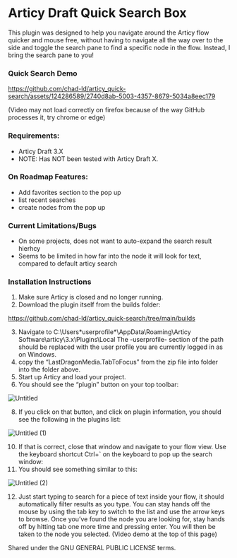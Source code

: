 # Articy Draft Quick Search Box
This plugin was designed to help you navigate around the Articy flow quicker and mouse free, without having to navigate all the way over to the side and toggle the search pane to find a specific node in the flow. Instead, I bring the search pane to you! 

### Quick Search Demo

https://github.com/chad-ld/articy_quick-search/assets/124286589/2740d8ab-5003-4357-8679-5034a8eec179

(Video may not load correctly on firefox because of the way GitHub processes it, try chrome or edge)

### Requirements:

- Articy Draft 3.X
- NOTE: Has NOT been tested with Articy Draft X. 

### On Roadmap Features:

- Add favorites section to the pop up
- list recent searches
- create nodes from the pop up

### Current Limitations/Bugs
- On some projects, does not want to auto-expand the search result hierhcy
- Seems to be limited in how far into the node it will look for text, compared to default articy search

### Installation Instructions

1. Make sure Articy is closed and no longer running. 
2. Download the plugin itself from the builds folder: 

https://github.com/chad-ld/articy_quick-search/tree/main/builds
    
3. Navigate to C:\Users\*userprofile*\AppData\Roaming\Articy Software\articy\3.x\Plugins\Local
The -userprofile- section of the path should be replaced with the user profile you are currently logged in as on Windows.
4. copy the “LastDragonMedia.TabToFocus” from the zip file into folder into the folder above. 
5. Start up Articy and load your project. 
6. You should see the “plugin” button on your top toolbar:

![Untitled](https://github.com/chad-ld/articy_quick-search/assets/124286589/ae0a534e-f33a-4cfc-accc-f58595e1f229)

8. If you click on that button, and click on plugin information, you should see the following in the plugins list:

![Untitled (1)](https://github.com/chad-ld/articy_quick-search/assets/124286589/017db177-07f0-43d4-9462-ebd4dc905888)

10. If that is correct, close that window and navigate to your flow view. Use the keyboard shortcut Ctrl+` on the keyboard to pop up the search window:
11. You should see something similar to this:

![Untitled (2)](https://github.com/chad-ld/articy_quick-search/assets/124286589/b5ee4fe6-f792-4f25-b026-c764b8cec92d)

12. Just start typing to search for a piece of text inside your flow, it should automatically filter results as you type. You can stay hands off the mouse by using the tab key to switch to the list and use the arrow keys to browse. Once you’ve found the node you are looking for, stay hands off by hitting tab one more time and pressing enter. You will then be taken to the node you selected. (Video demo at the top of this page)

Shared under the GNU GENERAL PUBLIC LICENSE terms.
